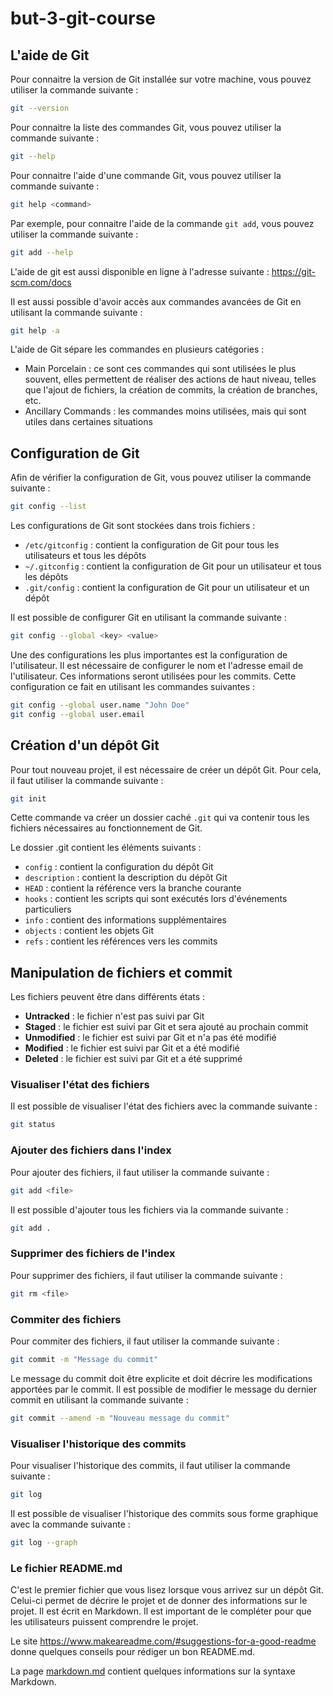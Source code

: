 # but-3-git-course

## L'aide de Git

Pour connaitre la version de Git installée sur votre machine, vous pouvez utiliser la commande suivante :

```bash
git --version
```

Pour connaitre la liste des commandes Git, vous pouvez utiliser la commande suivante :

```bash
git --help
```

Pour connaitre l'aide d'une commande Git, vous pouvez utiliser la commande suivante :
```bash
git help <command>
````

Par exemple, pour connaitre l'aide de la commande `git add`, vous pouvez utiliser la commande suivante :
```bash
git add --help
```

L'aide de git est aussi disponible en ligne à l'adresse suivante : https://git-scm.com/docs

Il est aussi possible d'avoir accès aux commandes avancées de Git en utilisant la commande suivante :
```bash 
git help -a
```

L'aide de Git sépare les commandes en plusieurs catégories :
- Main Porcelain : ce sont ces commandes qui sont utilisées le plus souvent, elles permettent de réaliser des actions de haut niveau, telles que l'ajout de fichiers, la création de commits, la création de branches, etc.
- Ancillary Commands : les commandes moins utilisées, mais qui sont utiles dans certaines situations

## Configuration de Git

Afin de vérifier la configuration de Git, vous pouvez utiliser la commande suivante :
```bash 
git config --list
```

Les configurations de Git sont stockées dans trois fichiers :
- `/etc/gitconfig` : contient la configuration de Git pour tous les utilisateurs et tous les dépôts
- `~/.gitconfig` : contient la configuration de Git pour un utilisateur et tous les dépôts
- `.git/config` : contient la configuration de Git pour un utilisateur et un dépôt


Il est possible de configurer Git en utilisant la commande suivante :
```bash
git config --global <key> <value>
```

Une des configurations les plus importantes est la configuration de     l'utilisateur. Il est nécessaire de configurer le nom et l'adresse email de l'utilisateur. Ces informations seront utilisées pour les commits. Cette configuration ce fait en utilisant les commandes suivantes :

```bash
git config --global user.name "John Doe"
git config --global user.email 
```
## Création d'un dépôt Git
Pour tout nouveau projet, il est nécessaire de créer un dépôt Git. Pour cela, il faut utiliser la commande suivante :
```bash
git init
```

Cette commande va créer un dossier caché `.git` qui va contenir tous les fichiers nécessaires au fonctionnement de Git.

Le dossier .git contient les éléments suivants :
- `config` : contient la configuration du dépôt Git
- `description` : contient la description du dépôt Git  
- `HEAD` : contient la référence vers la branche courante
- `hooks` : contient les scripts qui sont exécutés lors d'événements particuliers
- `info` : contient des informations supplémentaires
- `objects` : contient les objets Git
- `refs` : contient les références vers les commits

## Manipulation de fichiers et commit

Les fichiers peuvent être dans différents états :
- **Untracked** : le fichier n'est pas suivi par Git
- **Staged** : le fichier est suivi par Git et sera ajouté au prochain commit
- **Unmodified** : le fichier est suivi par Git et n'a pas été modifié
- **Modified** : le fichier est suivi par Git et a été modifié
- **Deleted** : le fichier est suivi par Git et a été supprimé
### Visualiser l'état des fichiers

Il est possible de visualiser l'état des fichiers avec la commande suivante :
```bash
git status
```

### Ajouter des fichiers dans l'index

Pour ajouter des fichiers, il faut utiliser la commande suivante :
```bash     
git add <file>
```

Il est possible d'ajouter tous les fichiers via la commande suivante :
```bash     
git add .
```

### Supprimer des fichiers de l'index

Pour supprimer des fichiers, il faut utiliser la commande suivante :
```bash 
git rm <file>
```
### Commiter des fichiers

Pour commiter des fichiers, il faut utiliser la commande suivante :
```bash 
git commit -m "Message du commit"
```

Le message du commit doit être explicite et doit décrire les modifications apportées par le commit. Il est possible de modifier le message du dernier commit en utilisant la commande suivante :
```bash
git commit --amend -m "Nouveau message du commit"
```

### Visualiser l'historique des commits

Pour visualiser l'historique des commits, il faut utiliser la commande suivante :
```bash
git log
```

Il est possible de visualiser l'historique des commits sous forme graphique avec la commande suivante :
```bash     
git log --graph
```

### Le fichier README.md

C'est le premier fichier que vous lisez lorsque vous arrivez sur un dépôt Git. Celui-ci permet de décrire le projet et de donner des informations sur le projet. Il est écrit en Markdown. Il est important de le compléter pour que les utilisateurs puissent comprendre le projet. 

Le site https://www.makeareadme.com/#suggestions-for-a-good-readme donne quelques conseils pour rédiger un bon README.md.

La page [markdown.md](./markdown.md) contient quelques informations sur la syntaxe Markdown.
